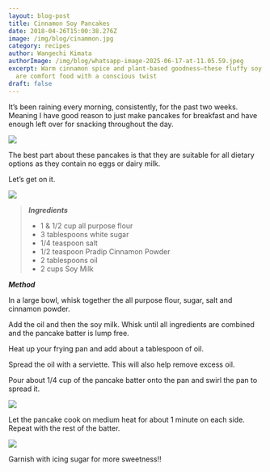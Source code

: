 ```yaml
---
layout: blog-post
title: Cinnamon Soy Pancakes
date: 2018-04-26T15:00:38.276Z
image: /img/blog/cinammon.jpg
category: recipes
author: Wangechi Kimata
authorImage: /img/blog/whatsapp-image-2025-06-17-at-11.05.59.jpeg
excerpt: Warm cinnamon spice and plant-based goodness—these fluffy soy pancakes
  are comfort food with a conscious twist
draft: false
---
```

It’s been raining every morning, consistently, for the past two weeks. Meaning I have good reason to just make pancakes for breakfast and have enough left over for snacking throughout the day.

![](https://pastrypleasures.wordpress.com/wp-content/uploads/2018/04/img_5206.jpg?w=750)

The best part about these pancakes is that they are suitable for all dietary options as they contain no eggs or dairy milk.

Let’s get on it.

![](https://pastrypleasures.wordpress.com/wp-content/uploads/2018/04/img_5174.jpg?w=750)

> ***Ingredients***
>
> * 1 & 1/2 cup all purpose flour
> * 3 tablespoons white sugar
> * 1/4 teaspoon salt
> * 1/2 teaspoon Pradip Cinnamon Powder
> * 2 tablespoons oil
> * 2 cups Soy Milk



***Method***

In a large bowl, whisk together the all purpose flour, sugar, salt and cinnamon powder.

Add the oil and then the soy milk. Whisk until all ingredients are combined and the pancake batter is lump free.

Heat up your frying pan and add about a tablespoon of oil.

Spread the oil with a serviette. This will also help remove excess oil.

Pour about 1/4 cup of the pancake batter onto the pan and swirl the pan to spread it.

![](https://pastrypleasures.wordpress.com/wp-content/uploads/2018/04/img_5209.jpg?w=750)

Let the pancake cook on medium heat for about 1 minute on each side. Repeat with the rest of the batter.

![](https://pastrypleasures.wordpress.com/wp-content/uploads/2018/04/img_5221.jpg?w=750)

Garnish with icing sugar for more sweetness!!